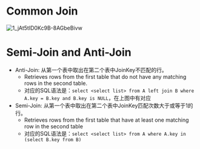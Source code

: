 # Common Join
![1_jAt5tID0Kc9B-8AGbeBivw](https://github.com/user-attachments/assets/e867fd5f-2593-4bf0-a1b1-9817d45c4b5b)

# Semi-Join and Anti-Join
- Anti-Join: 从第一个表中取出在第二个表中JoinKey不匹配的行。
  - Retrieves rows from the first table that do not have any matching rows in the second table.
  - 对应的SQL语法是：`select <select list> from A left join B where A.key = B.key and B.key is NULL`，在上图中有对应
- Semi-Join: 从第一个表中取出在第二个表中JoinKey匹配次数大于或等于1的行。
  - Retrieves rows from the first table that have at least one matching row in the second table
  - 对应的SQL语法是：`select <select list> from A where A.key in (select B.key from B)`
